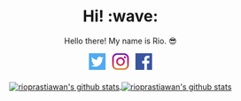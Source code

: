 <h1 align='center'> Hi! :wave:</h1>
<p align='center'> Hello there! My name is Rio. 😎 </p>
<p align='center'>
   <a href="https://twitter.com/_rioprastiawan"><img height="30" src="https://github.com/rioprastiawan/rioprastiawan/blob/main/images/twitter.png?raw=true"></a>&nbsp;&nbsp;
   <a href="https://instagram.com/rioprastiawan"><img height="30" src="https://github.com/rioprastiawan/rioprastiawan/blob/main/images/instagram.jpg?raw=true"></a>&nbsp;&nbsp;
   <a href="https://www.facebook.com/prastiawanrio/"><img height="30" src="https://github.com/rioprastiawan/rioprastiawan/blob/main/images/facebook.png?raw=true"></a>
   <br/><br/>
   <a href="https://github.com/rioprastiawan/">
   <img align="center" src="https://github-readme-stats.vercel.app/api/top-langs/?username=rioprastiawan&layout=compact" alt="rioprastiawan's github stats"/>
   </a>
   <a href="https://github.com/rioprastiawan/">
   <img align="center" src="https://github-readme-stats.vercel.app/api?username=rioprastiawan&hide=issues&count_private=true&show_icons=true" alt="rioprastiawan's github stats" />
   </a>
</p>
